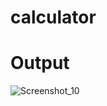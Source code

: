 # calculator

# Output
![Screenshot_10](https://github.com/mahafujerrahman/calculator/assets/86947799/2881bd1d-3bf0-41a6-a75d-eb6e5aee212f)

